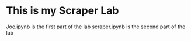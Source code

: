 # This is my Scraper Lab

Joe.ipynb is the first part of the lab
scraper.ipynb is the second part of the lab

